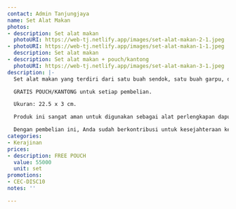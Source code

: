 ```yaml
---
contact: Admin Tanjungjaya
name: Set Alat Makan
photos:
- description: Set alat makan
  photoURI: https://web-tj.netlify.app/images/set-alat-makan-2-1.jpeg
- photoURI: https://web-tj.netlify.app/images/set-alat-makan-1-1.jpeg
  description: Set alat makan
- description: Set alat makan + pouch/kantong
  photoURI: https://web-tj.netlify.app/images/set-alat-makan-3-1.jpeg
description: |-
  Set alat makan yang terdiri dari satu buah sendok, satu buah garpu, dan sepasang sumpit. Set alat makan ini terbuat dari bahan kayu jati berkualitas ekspor. Produk ini dibuat oleh para pengrajin terampil di destinasi wisata Tanjung Lesung.

  GRATIS POUCH/KANTONG untuk setiap pembelian.

  Ukuran: 22.5 x 3 cm.

  Produk ini sangat aman untuk digunakan sebagai alat perlengkapan dapur karena tidak dilapisi dengan bahan kimia yang berbahaya. Kami menggunakan bahan pelapis permukaan kayu 100% natural biopolish food grade sehingga Anda dapat menggunakannya sebagai alat perlengkapan dapur yang aman.

  Dengan pembelian ini, Anda sudah berkontribusi untuk kesejahteraan kelompok masyarakat di desa Tanjungjaya.
categories:
- Kerajinan
prices:
- description: FREE POUCH
  value: 55000
  unit: set
promotions:
- CEC-DISC10
notes: ''

---
```

